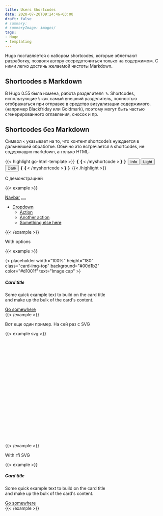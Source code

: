 ```yaml
---
title: Users Shortcodes
date: 2020-07-20T09:24:46+03:00
draft: false
# summary:
# summaryImage: images/
tags:
- Hugo
- templating
---
```


Hugo поставляется с набором shortcodes, которые облегчают разработку, позволя автору сосредоточиться только на содержимом. С ними легко достичь желаемой чистоты Markdown.


## Shortcodes в Markdown

В Hugo 0.55 была измена, работа разделителя` %`. Shortcodes, использующие `%` как самый внешний разделитель, полностью отображаться при отправке в средство визуализации содержимого. (например Blackfriday или Goldmark), поэтому могут быть частью сгенерированного оглавления, сносок и пр.


## Shortcodes без Markdown

Символ `<` указывает на то, что контент shortcode’s нуждается в дальнейшей обработке. Обычно это встречается в shortcodes, не содержащих markdown, а  только HTML:

{{< highlight go-html-template >}}
❴❴< /myshortcode >❵❵
<button type="button" class="btn btn-outline-info">Info</button>
<button type="button" class="btn btn-outline-light">Light</button>
<button type="button" class="btn btn-outline-dark">Dark</button>
❴❴< /myshortcode >❵❵
{{< /highlight >}}

С демонстрацией

{{< example >}}
<nav class="navbar navbar-expand-lg navbar-dark bg-dark">
  <div class="container-fluid">
    <a class="navbar-brand" href="#">Navbar</a>
    <button class="navbar-toggler" type="button" data-bs-toggle="collapse" data-bs-target="#navbarNavDarkDropdown" aria-controls="navbarNavDarkDropdown" aria-expanded="false" aria-label="Toggle navigation">
      <span class="navbar-toggler-icon"></span>
    </button>
    <div class="collapse navbar-collapse" id="navbarNavDarkDropdown">
      <ul class="navbar-nav">
        <li class="nav-item dropdown">
          <a class="nav-link dropdown-toggle" href="#" id="navbarDarkDropdownMenuLink" role="button" data-bs-toggle="dropdown" aria-expanded="false">
            Dropdown
          </a>
          <ul class="dropdown-menu dropdown-menu-dark" aria-labelledby="navbarDarkDropdownMenuLink">
            <li><a class="dropdown-item" href="#">Action</a></li>
            <li><a class="dropdown-item" href="#">Another action</a></li>
            <li><a class="dropdown-item" href="#">Something else here</a></li>
          </ul>
        </li>
      </ul>
    </div>
  </div>
</nav>
{{< /example >}}


With options

{{< example >}}
<div class="card" style="width: 22rem;">
  {< placeholder width="100%" height="180" class="card-img-top" background="#00d1b2" color="#d1001f" text="Image cap" >}
  <div class="card-body bg-light">
    <h5 class="card-title">Card title</h5>
    <p class="card-text">Some quick example text to build on the card title and make up the bulk of the card's content.</p>
    <a href="#" class="btn btn-primary">Go somewhere</a>
  </div>
</div>
{{< /example >}}

Вот еще один пример. На сей раз с SVG

{{< example svg >}}
<svg xmlns="http://www.w3.org/2000/svg" xmlns:xlink="http://www.w3.org/1999/xlink" width="500" heith="333"
  viewBox="0 0 1000 667" >
  <title>rfi-placeholder</title>
<symbol id="bi-grid-1x2-fill" viewBox="0 0 16 16">
    <path d="M0 1a1 1 0 0 1 1-1h5a1 1 0 0 1 1 1v14a1 1 0 0 1-1 1H1a1 1 0 0 1-1-1V1zm9 0a1 1 0 0 1 1-1h5a1 1 0 0 1 1 1v5a1 1 0 0 1-1 1h-5a1 1 0 0 1-1-1V1zm0 9a1 1 0 0 1 1-1h5a1 1 0 0 1 1 1v5a1 1 0 0 1-1 1h-5a1 1 0 0 1-1-1v-5z"/>
</symbol>
    <rect width="1000" height="667" fill="#0a1922" stroke="none"  />
    <circle cx="500" cy="333" r="270" fill="none" stroke="#00D1B2" stroke-width="3" />
    <use xlink:href="#bi-grid-1x2-fill" transform="translate(250, 170) scale(.5)" fill="#e0f2f1" />
</svg>
{{< /example >}}


With rfi SVG

{{< example >}}
<div class="card" style="width: 21rem;">
  <!-- img -->
  <div class="card-body bg-light">
    <h5 class="card-title">Card title</h5>
    <p class="card-text">Some quick example text to build on the card title and make up the bulk of the card's content.</p>
    <a href="#" class="btn btn-primary">Go somewhere</a>
  </div>
</div>
{{< /example >}}
